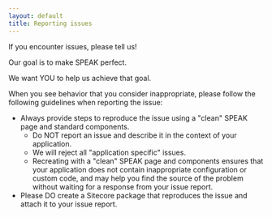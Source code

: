 ```yaml
---
layout: default
title: Reporting issues
---
```


If you encounter issues, please tell us!

Our goal is to make SPEAK perfect.

We want YOU to help us achieve that goal.  

When you see behavior that you consider inappropriate, please follow the following guidelines when reporting the issue:

- Always provide steps to reproduce the issue using a "clean" SPEAK page and standard components.
	+ Do NOT report an issue and describe it in the context of your application.
	+ We will reject all "application specific" issues.
	+ Recreating with a "clean" SPEAK page and components ensures that your application does not contain inappropriate configuration or custom code, and may help you find the source of the problem without waiting for a response from your issue report.
- Please DO create a Sitecore package that reproduces the issue and attach it to your issue report.
